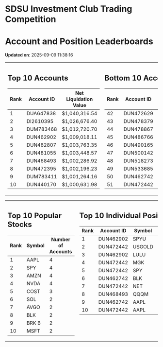 # SDSU Investment Club Trading Competition 
 # Account and Position Leaderboards

**Updated on**: 2025-09-09 11:38:16

<table><tr><td valign="top">

## Top 10 Accounts
| Rank | Account ID | Net Liquidation Value |
|------|------------|-----------------------|
| 1 | DUA647838 | $1,040,316.54 |
| 2 | DI2610395 | $1,026,676.40 |
| 3 | DUM783468 | $1,012,720.70 |
| 4 | DUN462902 | $1,009,018.11 |
| 5 | DUN462807 | $1,003,763.35 |
| 6 | DUN481055 | $1,003,448.57 |
| 7 | DUN468493 | $1,002,286.92 |
| 8 | DUN472395 | $1,002,196.23 |
| 9 | DUM783411 | $1,001,264.16 |
| 10 | DUN440170 | $1,000,631.98 |

</td><td valign="top">

## Bottom 10 Accounts
| Rank | Account ID | Net Liquidation Value |
|------|------------|-----------------------|
| 42 | DUN472629 | $1,000,266.28 |
| 43 | DUN478379 | $1,000,202.74 |
| 44 | DUN478867 | $1,000,196.76 |
| 45 | DUN486766 | $1,000,000.00 |
| 46 | DUN490165 | $1,000,000.00 |
| 47 | DUN500142 | $1,000,000.00 |
| 48 | DUN518273 | $1,000,000.00 |
| 49 | DUN533685 | $999,980.53 |
| 50 | DUN462742 | $976,631.89 |
| 51 | DUN472442 | $963,793.12 |

</td></tr></table>

<table><tr><td valign="top">

## Top 10 Popular Stocks
| Rank | Symbol | Number of Accounts |
|------|--------|--------------------|
| 1 | AAPL | 4 |
| 2 | SPY | 4 |
| 3 | AMZN | 4 |
| 4 | NVDA | 4 |
| 5 | COST | 3 |
| 6 | SOL | 2 |
| 7 | AVGO | 2 |
| 8 | BLK | 2 |
| 9 | BRK B | 2 |
| 10 | MSFT | 2 |

</td><td valign="top">

## Top 10 Individual Positions
| Rank | Account ID | Symbol | Cost | Total Value |
|------|------------|--------|-----------|-------------|
| 1 | DUN462902 | SPYU | $123,827.55 | $123,827.55 |
| 2 | DUN472442 | USGOLD | $109,327.10 | $109,327.10 |
| 3 | DUN462902 | LULU | $108,500.00 | $108,500.00 |
| 4 | DUN472442 | MGK | $100,001.25 | $100,001.25 |
| 5 | DUN472442 | SPY | $97,283.50 | $97,283.50 |
| 6 | DUN462742 | BLK | $97,128.48 | $97,128.48 |
| 7 | DUN472442 | NET | $86,615.80 | $86,615.80 |
| 8 | DUN468493 | QQQM | $75,001.57 | $75,001.57 |
| 9 | DUN462742 | AAPL | $71,839.01 | $71,839.01 |
| 10 | DUN472442 | AAPL | $-59,411.20 | $-59,411.20 |

</td></tr></table>
